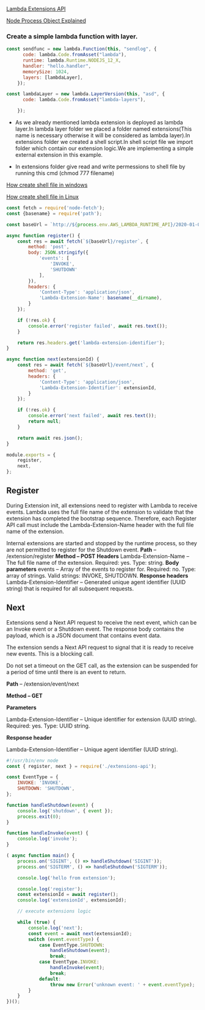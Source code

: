 
[Lambda Extensions API](https://docs.aws.amazon.com/lambda/latest/dg/runtimes-extensions-api.html)

[Node Process Object Explained](https://www.freecodecamp.org/news/node-process-object-explained/)

### Create a simple lambda function with layer.

```javascript
const sendfunc = new lambda.Function(this, "sendlog", {
      code: lambda.Code.fromAsset("lambda"),
      runtime: lambda.Runtime.NODEJS_12_X,
      handler: "hello.handler",
      memorySize: 1024,
      layers: [lambdaLayer],
    });
```

```javascript
const lambdaLayer = new lambda.LayerVersion(this, "asd", {
      code: lambda.Code.fromAsset("lambda-layers"),

    });
```
* As we already mentioned lambda extension is deployed as lambda layer.In lambda layer folder we placed a folder named extensions(This name is necessary otherwise it will be considered as lambda layer).In extensions folder we created a shell script.In shell script file we import folder which contain our extension logic.We are implementing a simple external extension in this example.

* In extensions folder give read and write permessions to shell file by running this cmd (chmod 777 filename)

[How create shell file in windows](https://www.youtube.com/watch?v=0Dv94qlpmd4&ab_channel=Tutplus24)

[How create shell file in Linux](https://www.youtube.com/watch?v=eiBVlxxu3so&ab_channel=KrisOcchipinti)

```javascript
const fetch = require('node-fetch');
const {basename} = require('path');

const baseUrl = `http://${process.env.AWS_LAMBDA_RUNTIME_API}/2020-01-01/extension`;

async function register() {
    const res = await fetch(`${baseUrl}/register`, {
        method: 'post',
        body: JSON.stringify({
            'events': [
                'INVOKE',
                'SHUTDOWN'
            ],
        }),
        headers: {
            'Content-Type': 'application/json',
            'Lambda-Extension-Name': basename(__dirname),
        }
    });

    if (!res.ok) {
        console.error('register failed', await res.text());
    }

    return res.headers.get('lambda-extension-identifier');
}

async function next(extensionId) {
    const res = await fetch(`${baseUrl}/event/next`, {
        method: 'get',
        headers: {
            'Content-Type': 'application/json',
            'Lambda-Extension-Identifier': extensionId,
        }
    });

    if (!res.ok) {
        console.error('next failed', await res.text());
        return null;
    }

    return await res.json();
}

module.exports = {
    register,
    next,
};
```
## Register
During Extension init, all extensions need to register with Lambda to receive events. Lambda uses the full file name of the extension to validate that the extension has completed the bootstrap sequence. Therefore, each Register API call must include the Lambda-Extension-Name header with the full file name of the extension.

Internal extensions are started and stopped by the runtime process, so they are not permitted to register for the Shutdown event.
**Path** – /extension/register
**Method – POST**
**Headers**
Lambda-Extension-Name – The full file name of the extension. Required: yes. Type: string.
**Body parameters**
events – Array of the events to register for. Required: no. Type: array of strings. Valid strings: INVOKE, SHUTDOWN.
**Response headers**
Lambda-Extension-Identifier – Generated unique agent identifier (UUID string) that is required for all subsequent requests.

## Next
Extensions send a Next API request to receive the next event, which can be an Invoke event or a Shutdown event. The response body contains the payload, which is a JSON document that contains event data.

The extension sends a Next API request to signal that it is ready to receive new events. This is a blocking call.

Do not set a timeout on the GET call, as the extension can be suspended for a period of time until there is an event to return.

**Path** – /extension/event/next

**Method – GET**

**Parameters**

Lambda-Extension-Identifier – Unique identifier for extension (UUID string). Required: yes. Type: UUID string.

**Response header**

Lambda-Extension-Identifier – Unique agent identifier (UUID string).


```javascript
#!/usr/bin/env node
const { register, next } = require('./extensions-api');

const EventType = {
    INVOKE: 'INVOKE',
    SHUTDOWN: 'SHUTDOWN',
};

function handleShutdown(event) {
    console.log('shutdown', { event });
    process.exit(0);
}

function handleInvoke(event) {
    console.log('invoke');
}

( async function main() {
    process.on('SIGINT', () => handleShutdown('SIGINT'));
    process.on('SIGTERM', () => handleShutdown('SIGTERM'));

    console.log('hello from extension');

    console.log('register');
    const extensionId = await register();
    console.log('extensionId', extensionId);

    // execute extensions logic

    while (true) {
        console.log('next');
        const event = await next(extensionId);
        switch (event.eventType) {
            case EventType.SHUTDOWN:
                handleShutdown(event);
                break;
            case EventType.INVOKE:
                handleInvoke(event);
                break;
            default:
                throw new Error('unknown event: ' + event.eventType);
        }
    }
})();

```




